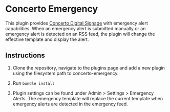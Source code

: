 Concerto Emergency 
==================

This plugin provides [Concerto Digital Signage](https://github.com/concerto/concerto) with emergency alert capabilities. When an emergency alert is submitted manually or an emergency alert is detected on an RSS feed, the plugin will change the effective template and display the alert. 

Instructions
------------
1. Clone the repository, navigate to the plugins page and add a new plugin using the filesystem path to concerto-emergency.

2. Run ```bundle install```

3. Plugin settings can be found under Admin > Settings > Emergency Alerts. The emergency template will replace the current template when emergency alerts are detected in the emergency feed. 
